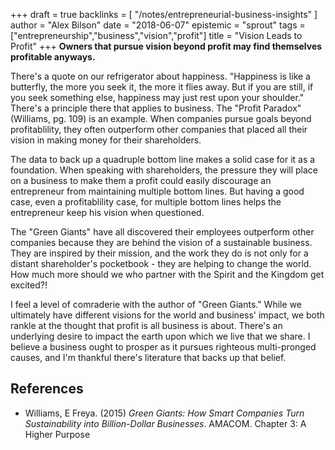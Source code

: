 +++
draft = true
backlinks = [
  "/notes/entrepreneurial-business-insights"
]
author = "Alex Bilson"
date = "2018-06-07"
epistemic = "sprout"
tags = ["entrepreneurship","business","vision","profit"]
title = "Vision Leads to Profit"
+++
**Owners that pursue vision beyond profit may find themselves profitable anyways.**

There's a quote on our refrigerator about happiness.  "Happiness is like a butterfly, the more you seek it, the more it flies away.  But if you are still, if you seek something else, happiness may just rest upon your shoulder."  There's a principle there that applies to business. The "Profit Paradox" (Williams, pg. 109) is an example.  When companies pursue goals beyond profitablility, they often outperform other companies that placed all their vision in making money for their shareholders.

The data to back up a quadruple bottom line makes a solid case for it as a foundation.  When speaking with shareholders, the pressure they will place on a business to make them a profit could easily discourage an entrepreneur from maintaining multiple bottom lines.  But having a good case, even a profitablility case, for multiple bottom lines helps the entrepreneur keep his vision when questioned.

The "Green Giants" have all discovered their employees outperform other companies because they are behind the vision of a sustainable business.  They are inspired by their mission, and the work they do is not only for a distant shareholder's pocketbook - they are helping to change the world.  How much more should we who partner with the Spirit and the Kingdom get excited?!

I feel a level of comraderie with the author of "Green Giants."  While we ultimately have different visions for the world and business' impact, we both rankle at the thought that profit is all business is about.  There's an underlying desire to impact the earth upon which we live that we share.  I believe a business ought to prosper as it pursues righteous multi-pronged causes, and I'm thankful there's literature that backs up that belief.

## References

- Williams, E Freya. (2015) _Green Giants: How Smart Companies Turn Sustainability into Billion-Dollar Businesses_. AMACOM. Chapter 3: A Higher Purpose
